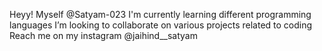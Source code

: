 Heyy! Myself @Satyam-023
I'm currently learning different programming languages
I’m looking to collaborate on various projects related to coding 
Reach me on my instagram @jaihind__satyam

<!---
Satyam-023/Satyam-023 is a ✨ special ✨ repository because its `README.md` (this file) appears on your GitHub profile.
You can click the Preview link to take a look at your changes.
--->
